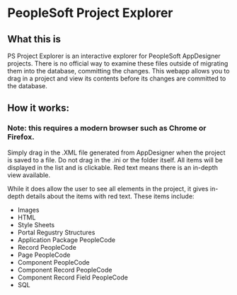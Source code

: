 # PeopleSoft Project Explorer
## What this is
PS Project Explorer is an interactive explorer for PeopleSoft AppDesigner projects. There is no official way to examine these files outside of migrating them into the database, committing the changes. This webapp allows you to drag in a project and view its contents before its changes are committed to the database.

## How it works:
### Note: this requires a modern browser such as Chrome or Firefox.
Simply drag in the .XML file generated from AppDesigner when the project is saved to a file. Do not drag in the .ini or the folder itself. All items will be displayed in the list and is clickable. Red text means there is an in-depth view available.

While it does allow the user to see all elements in the project, it gives in-depth details about the items with red text. These items include:

- Images
- HTML
- Style Sheets
- Portal Regustry Structures
- Application Package PeopleCode
- Record PeopleCode
- Page PeopleCode
- Component PeopleCode
- Component Record PeopleCode
- Component Record Field PeopleCode
- SQL